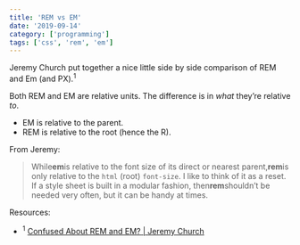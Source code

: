 ```yaml
---
title: 'REM vs EM'
date: '2019-09-14'
category: ['programming']
tags: ['css', 'rem', 'em']
---
```


Jeremy Church put together a nice little side by side comparison of REM and Em (and PX).<sup>1</sup>

Both REM and EM are relative units. The difference is in _what_ they’re relative _to_.

-   EM is relative to the parent.
-   REM is relative to the root (hence the R).

From Jeremy:

> While**em**is relative to the font size of its direct or nearest parent,**rem**is only relative to the `html` (root) `font-size`. I like to think of it as a reset. If a style sheet is built in a modular fashion, then**rem**shouldn’t be needed very often, but it can be handy at times.

Resources:

-   <sup>1</sup> [Confused About REM and EM? | Jeremy Church](https://j.eremy.net/confused-about-rem-and-em/)
